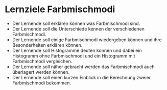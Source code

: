 # Lernziele Farbmischmodi

- Der Lernende soll erklären können was Farbmischmodi sind.
- Der Lernende soll die Unterschiede kennen der verschiedenen Farbmischmodi.
- Der Lernende soll einige Farbmischmodi wiedergeben können und ihre Besonderheiten erklären können.
- Der Lernende soll Histogramme deuten können und dabei ein Histogramm ohne Farbmischmodi und ein Histogramm mit Farbmischmodi vergleichen.
- Der Lernende soll näher gebracht werden das Farbmischmodi auch überlagert werden können.
- Der Lernende soll einen kurzen Einblick in die Berechnung zweier Farbmischmodi bekommen.
